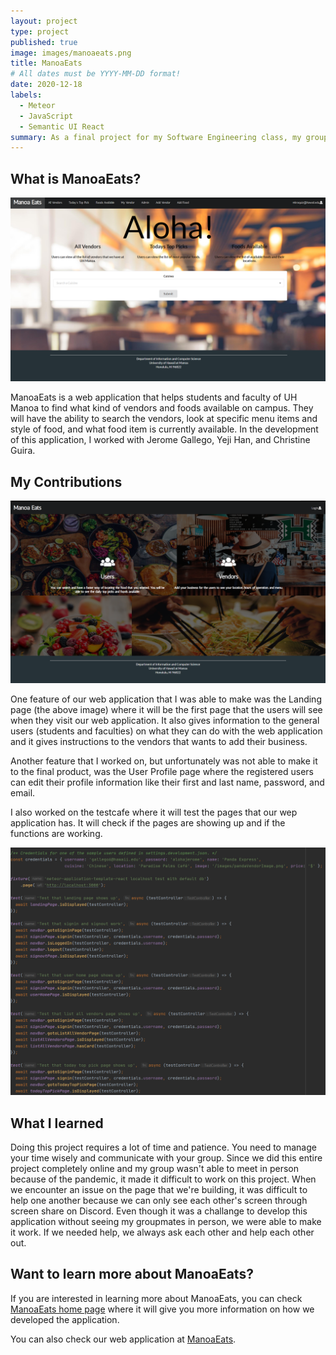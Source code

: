 ```yaml
---
layout: project
type: project
published: true
image: images/manoaeats.png
title: ManoaEats
# All dates must be YYYY-MM-DD format!
date: 2020-12-18
labels:
  - Meteor
  - JavaScript
  - Semantic UI React
summary: As a final project for my Software Engineering class, my group created an application that will help the students of UH Manoa to find the foods available on campus.
---
```


What is ManoaEats?
--

<img class="ui large center floatsquared image" src="../images/user-home.png">

ManoaEats is a web application that helps students and faculty of UH Manoa to find what kind of vendors and foods available on campus. They will have the ability to search the vendors, look at specific menu items and style of food, and what food item is currently available. In the development of this application, I worked with Jerome Gallego, Yeji Han, and Christine Guira.


My Contributions
--

<img class="ui large center floatsquared image" src="../images/manoaeats.png">

One feature of our web application that I was able to make was the Landing page (the above image) where it will be the first page that the users will see when they visit our web application. It also gives information to the general users (students and faculties) on what they can do with the web application and it gives instructions to the vendors that wants to add their business.

Another feature that I worked on, but unfortunately was not able to make it to the final product, was the User Profile page where the registered users can edit their profile information like their first and last name, password, and email. 

I also worked on the testcafe where it will test the pages that our wep application has. It will check if the pages are showing up and if the functions are working.

<img class="ui large center floatsquared image" src="../images/testcafe.png">

What I learned
--

Doing this project requires a lot of time and patience. You need to manage your time wisely and communicate with your group. Since we did this entire project completely online and my group wasn't able to meet in person because of the pandemic, it made it difficult to work on this project. When we encounter an issue on the page that we're building, it was difficult to help one another because we can only see each other's screen through screen share on Discord. Even though it was a challange to develop this application without seeing my groupmates in person, we were able to make it work. If we needed help, we always ask each other and help each other out.


Want to learn more about ManoaEats?
--

If you are interested in learning more about ManoaEats, you can check [ManoaEats home page](https://manoaeats.github.io/) where it will give you more information on how we developed the application. 

You can also check our web application at [ManoaEats](https://manoaeats.xyz/#/).
